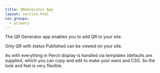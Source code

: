 ```yaml
---
title: QRGenerator App
layout: section.html
nav_groups:
  - primary
---
```


The QR Generator app enables you to add QR to your site.

 Only QR with status Published can be viewed on your site.

As with everything in Perch display is handled via templates (defaults are supplied, which you can copy and edit to make your own) and CSS. So the look and feel is very flexible.
